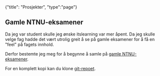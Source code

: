 {"title": "Prosjekter", "type":"page"}

## Gamle NTNU-eksamener

Da jeg var student skulle jeg ønske itslearning var mer åpent. Da jeg skulle
velge fag hadde det vært utrolig greit å se på gamle eksamener for å få en 
"feel" på fagets innhold.

Derfor bestemte jeg meg for å begynne å samle på 
[gamle NTNU-eksamener](https://dvikan.no/gamle-ntnu-eksamener/).

For en komplett kopi kan du klone [git-repoet](https://github.com/dvikan/old-ntnu-exams).
